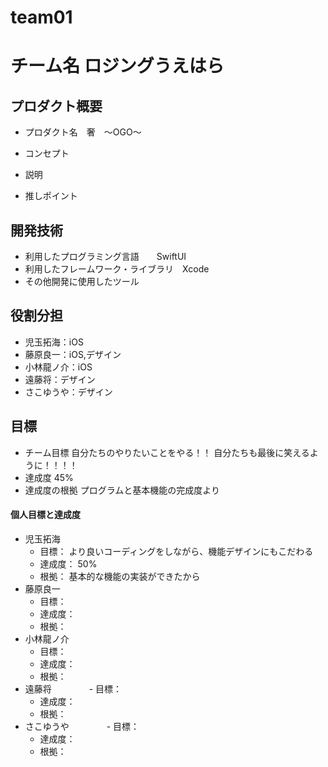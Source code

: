 # team01

# チーム名 ロジングうえはら

## プロダクト概要
- プロダクト名　奢　〜OGO〜

- コンセプト

- 説明

- 推しポイント

## 開発技術
- 利用したプログラミング言語　　SwiftUI
- 利用したフレームワーク・ライブラリ　Xcode
- その他開発に使用したツール

## 役割分担
- 児玉拓海：iOS
- 藤原良一：iOS,デザイン
- 小林龍ノ介：iOS
- 遠藤将：デザイン
- さこゆうや：デザイン

## 目標
- チーム目標
自分たちのやりたいことをやる！！
自分たちも最後に笑えるように！！！！
- 達成度
45%
- 達成度の根拠
プログラムと基本機能の完成度より

#### 個人目標と達成度  
- 児玉拓海 
  - 目標： より良いコーディングをしながら、機能デザインにもこだわる 
  - 達成度： 50% 
  - 根拠：  基本的な機能の実装ができたから
- 藤原良一
  - 目標：  
  - 達成度： 
  - 根拠： 
- 小林龍ノ介
  - 目標：  
  - 達成度： 
  - 根拠： 
- 遠藤将
　　　　- 目標：  
  - 達成度： 
  - 根拠： 
- さこゆうや
　　　　- 目標：  
  - 達成度： 
  - 根拠： 
